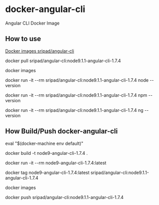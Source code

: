 # docker-angular-cli

Angular CLI Docker Image

## How to use

[Docker images sripad/angular-cli](https://hub.docker.com/r/sripad/angular-cli/)

docker pull sripad/angular-cli:node9.1.1-angular-cli-1.7.4

docker images

docker run -it --rm sripad/angular-cli:node9.1.1-angular-cli-1.7.4 node --version

docker run -it --rm sripad/angular-cli:node9.1.1-angular-cli-1.7.4 npm --version

docker run -it --rm sripad/angular-cli:node9.1.1-angular-cli-1.7.4 ng --version

## How Build/Push docker-angular-cli

eval "$(docker-machine env default)"

docker build -t node9-angular-cli-1.7.4 .

docker run -it --rm node9-angular-cli-1.7.4:latest

docker tag node9-angular-cli-1.7.4:latest sripad/angular-cli:node9.1.1-angular-cli-1.7.4

docker images

docker push sripad/angular-cli:node9.1.1-angular-cli-1.7.4
